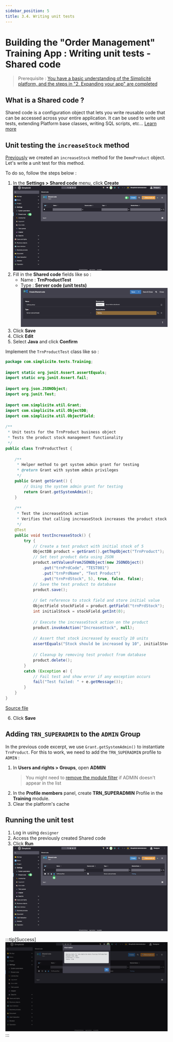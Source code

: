 ```yaml
---
sidebar_position: 5
title: 3.4. Writing unit tests
---
```


# Building the "Order Management" Training App : Writing unit tests - Shared code

> Prerequisite : [You have a basic understanding of the Simplicité platform, and the steps in "2. Expanding your app" are completed](/category/2-expanding-your-app)

## What is a Shared code ?

Shared code is a configuration object that lets you write reusable code that can be accessed across your entire application. It can be used to write unit tests, extending Platform base classes, writing SQL scripts, etc... [Learn more](/make/settings/shared-code)

## Unit testing the `increaseStock` method

[Previously](/tutorial/expanding/hooks#increase-stock-method) we created an `increaseStock` method for the `DemoProduct` object. Let's write a unit test for this method. 

To do so, follow the steps below :
1. In the **Settings > Shared code** menu, click **Create**
![](img/shared-code/create.png)
2. Fill in the **Shared code** fields like so : 
    - Name : **TrnProductTest**
    - Type : **Server code (unit tests)**
    ![](img/shared-code/create-values.png)
3. Click **Save**
4. Click **Edit**
5. Select **Java** and click **Confirm**

Implement the `TrnProductTest` class like so : 

```java title=TrnProductTest.java
package com.simplicite.tests.Training;

import static org.junit.Assert.assertEquals;
import static org.junit.Assert.fail;

import org.json.JSONObject;
import org.junit.Test;

import com.simplicite.util.Grant;
import com.simplicite.util.ObjectDB;
import com.simplicite.util.ObjectField;

/**
 * Unit tests for the TrnProduct business object
 * Tests the product stock management functionality
 */
public class TrnProductTest {

    /**
     * Helper method to get system admin grant for testing
     * @return Grant with system admin privileges
     */
	public Grant getGrant() {
        // Using the system admin grant for testing
        return Grant.getSystemAdmin();
    }
    
    /**
     * Test the increaseStock action
     * Verifies that calling increaseStock increases the product stock by 10 units
     */
    @Test
    public void testIncreaseStock() {
        try {
            // Create a test product with initial stock of 5
            ObjectDB product = getGrant().getTmpObject("TrnProduct");
            // Set test product data using JSON
            product.setValuesFromJSONObject(new JSONObject()
                .put("trnPrdCode", "TEST001")
                .put("trnPrdName", "Test Product")
                .put("trnPrdStock", 5), true, false, false);
            // Save the test product to database
            product.save();
            
            // Get reference to stock field and store initial value
            ObjectField stockField = product.getField("trnPrdStock");
            int initialStock = stockField.getInt(0);
            
            // Execute the increaseStock action on the product
            product.invokeAction("IncreaseStock", null);
            
            // Assert that stock increased by exactly 10 units
            assertEquals("Stock should be increased by 10", initialStock + 10, stockField.getInt(0));
            
            // Cleanup by removing test product from database
            product.delete();
        }
        catch (Exception e) {
            // Fail test and show error if any exception occurs
            fail("Test failed: " + e.getMessage());
        }
    }
}
```
[Source file](TrnProductTest.java)

6. Click **Save**

## Adding `TRN_SUPERADMIN` to the `ADMIN` Group

In the previous code excerpt, we use `Grant.getSystemAdmin()` to instantiate `TrnProduct`. For this to work, we need to add the `TRN_SUPERADMIN` profile to `ADMIN` :

1. In **Users and rights > Groups**, open **ADMIN** 
    > You might need to [remove the module filter](/make/project/module#module-filtering) if ADMIN doesn't appear in the list
2. In the **Profile members** panel, create **TRN_SUPERADMIN** Profile in the **Training** module. 
3. Clear the platform's cache

## Running the unit test

1. Log in using `designer`
2. Access the previously created Shared code
3. Click **Run**
    ![](img/shared-code/run.png)

:::tip[Success]
![](img/shared-code/success.png)
:::
